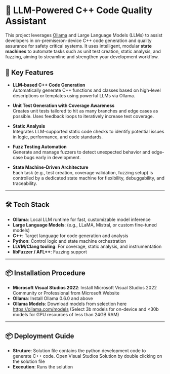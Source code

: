 # 🧠 LLM-Powered C++ Code Quality Assistant

This project leverages [Ollama](https://ollama.com) and Large Language Models (LLMs) to assist developers in on-premise/on-device C++ code generation and quality assurance for safety critical systems. It uses intelligent, modular **state machines** to automate tasks such as unit test creation, static analysis, and fuzzing, aiming to streamline and strengthen your development workflow.

## 🚀 Key Features

- **LLM-based C++ Code Generation**  
  Automatically generate C++ functions and classes based on high-level descriptions or templates using powerful LLMs via Ollama.

- **Unit Test Generation with Coverage Awareness**  
  Creates unit tests tailored to hit as many branches and edge cases as possible. Uses feedback loops to iteratively increase test coverage.

- **Static Analysis**  
  Integrates LLM-supported static code checks to identify potential issues in logic, performance, and code standards.

- **Fuzz Testing Automation**  
  Generate and manage fuzzers to detect unexpected behavior and edge-case bugs early in development.

- **State Machine-Driven Architecture**  
  Each task (e.g., test creation, coverage validation, fuzzing setup) is controlled by a dedicated state machine for flexibility, debuggability, and traceability.

---

## 🛠️ Tech Stack

- **Ollama**: Local LLM runtime for fast, customizable model inference  
- **Large Language Models**: (e.g., LLaMA, Mistral, or custom fine-tuned models)  
- **C++**: Target language for code generation and analysis  
- **Python**: Control logic and state machine orchestration  
- **LLVM/Clang tooling**: For coverage, static analysis, and instrumentation  
- **libFuzzer / AFL++**: Fuzzing support  

---

## 📦 Installation Procedure
- **Microsoft Visual Studios 2022**: Install Microsoft Visual Studios 2022 Community or Professional from Microsoft Website 
- **Ollama**: Install Ollama 0.6.0 and above 
- **Ollama Models**: Download models from selection here https://ollama.com/models (Select 3b models for on-device and <30b models for GPU resources of less than 24GB RAM)

---

## 📦 Deployment Guide
- **Struture**: Solution file contains the python development code to generate C++ code. Open Visual Studios Solution by double clicking on the solution file
- **Execution**: Runs the solution


